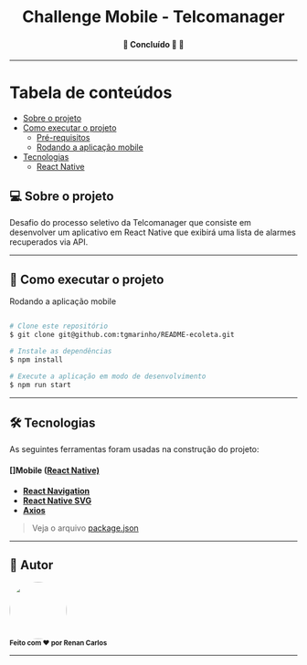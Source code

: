 <h1 align="center">
  Challenge Mobile - Telcomanager
</h1>

<h3 align="center">
    
</h3>

<h4 align="center">
	🚧   Concluído 🚀 🚧
</h4>

---

Tabela de conteúdos
=================
<!--ts-->
   * [Sobre o projeto](#-sobre-o-projeto)
   * [Como executar o projeto](#-como-executar-o-projeto)
     * [Pré-requisitos](#pré-requisitos)
     * [Rodando a aplicação mobile](#user-content--rodando-a-aplicação-mobile)
   * [Tecnologias](#-tecnologias)
     * [React Native](#user-content-mobile--react-native----typescript)
<!--te-->

## 💻 Sobre o projeto

Desafio do processo seletivo da Telcomanager que consiste em desenvolver um aplicativo em React Native que exibirá uma lista de alarmes recuperados via API.

---

## 🚀 Como executar o projeto

Rodando a aplicação mobile

```bash

# Clone este repositório
$ git clone git@github.com:tgmarinho/README-ecoleta.git

# Instale as dependências
$ npm install

# Execute a aplicação em modo de desenvolvimento
$ npm run start

```

---

## 🛠 Tecnologias

As seguintes ferramentas foram usadas na construção do projeto:

#### []**Mobile**  ([React Native)](http://www.reactnative.com/)

-   **[React Navigation](https://reactnavigation.org/)**
-   **[React Native SVG](https://github.com/react-native-community/react-native-svg)**
-   **[Axios](https://github.com/axios/axios)**

> Veja o arquivo [package.json](https://github.com/tgmarinho/README-ecoleta/blob/master/mobile/package.json)

---

## 🦸 Autor

 <img style="border-radius: 50%;" src="https://avatars1.githubusercontent.com/u/62818671?s=460&u=649c624e53a72fa2ae9b735bb84c9214e7533c5e&v=4" width="100px;" alt=""/>
 <br />
 <sub><b>Feito com ❤️ por Renan Carlos</b></sub>
 <br />

---
